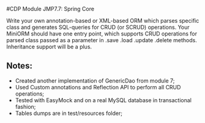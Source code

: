 #CDP Module JMP7.7: Spring Core  

Write your own annotation-based or XML-based ORM which parses specific class and generates SQL-queries for CRUD (or SCRUD) operations. Your MiniORM should have one entry point, which supports CRUD operations for parsed class passed as a parameter in .save .load .update .delete methods. Inheritance support will be a plus.

## Notes:
- Created another implementation of GenericDao from module 7;
- Used Custom annotations and Reflection API to perform all CRUD operations;
- Tested with EasyMock and on a real MySQL database in transactional fashion;
- Tables dumps are in test/resources folder;